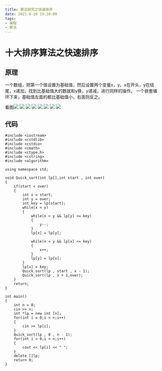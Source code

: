 ```yaml
---
title: 算法研究之快速排序
date: 2021-8-20 19:10:00
tags:
- 编程
- 算法
---
```

# 十大排序算法之快速排序

## 原理 
一个数组，把第一个值设置为基础值，然后设置两个变量x，y。x在开头，y在结尾，x递加，找到比基础值大的数就和y换，y递减，进行同样的操作。
一个嵌套循环下来，基础值左面的都比基础值小，右面则反之。

看图![](https://cdn.jsdelivr.net/gh/JesseJeson/file@master/1629458370000.png)
![](https://cdn.jsdelivr.net/gh/JesseJeson/file@master/1629458386000.png)
![](https://cdn.jsdelivr.net/gh/JesseJeson/file@master/1629458400000.png)
![](https://cdn.jsdelivr.net/gh/JesseJeson/file@master/1629458413000.png)
![](https://cdn.jsdelivr.net/gh/JesseJeson/file@master/1629458428000.png)
![](https://cdn.jsdelivr.net/gh/JesseJeson/file@master/1629458448000.png)
![](https://cdn.jsdelivr.net/gh/JesseJeson/file@master/1629458466000.png)
![](https://cdn.jsdelivr.net/gh/JesseJeson/file@master/1629458479000.png)

## 代码
```
#include <iostream>
#include <cstdlib>
#include <cstdio>
#include <cmath>
#include <ctype.h>
#include <cstring>
#include <algorithm>

using namespace std;

void Quick_sort(int lp[],int start , int over)
{
	if(start < over)
	{
		int x = start;
		int y = over;
		int key = lp[start];
		while(x < y)
		{
			while(x < y && lp[y] >= key)
			{
				y--;
			}
			lp[x] = lp[y];
			
			while(x < y && lp[x] <= key)
			{
				x++;
			}
			lp[y] = lp[x];
		}
		lp[x] = key;
		Quick_sort(lp , start , x - 1);
		Quick_sort(lp , x + 1,over);
	}
	return;
}

int main()
{
	int n = 0;
	cin >> n;
	int *lp = new int [n];
	for(int i = 0;i < n;i++)
	{
		cin >> lp[i];
	}
	Quick_sort(lp , 0 , n - 1);
	for(int i = 0;i < n;i++)
	{
		cout << lp[i] << " ";
	}
	delete []lp;
	return 0;
}
```
